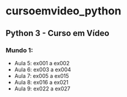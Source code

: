 # cursoemvideo_python
## Python 3 - Curso em Vídeo 
### Mundo 1:
- Aula 5: ex001 a ex002
- Aula 6: ex003 a ex004
- Aula 7: ex005 a ex015
- Aula 8: ex016 a ex021
- Aula 9: ex022 a ex027
